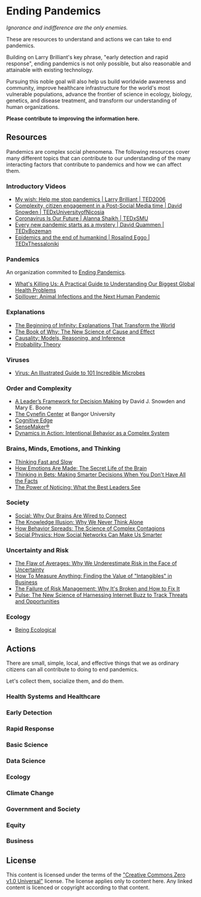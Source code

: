 # Ending Pandemics

_Ignorance and indifference are the only enemies._

These are resources to understand and actions we can take to end pandemics.

Building on Larry Brilliant's key phrase, "early detection and rapid response", ending pandemics is not only possible, but also reasonable and attainable with existing technology.

Pursuing this noble goal will also help us build worldwide awareness and community, improve healthcare infrastructure for the world's most vulnerable populations, advance the frontier of science in ecology, biology, genetics, and disease treatment, and transform our understanding of human organizations.

**Please contribute to improving the information here.**

## Resources

Pandemics are complex social phenomena. The following resources cover many different topics that can contribute to our understanding of the many interacting factors that contribute to pandemics and how we can affect them.

### Introductory Videos

* [My wish: Help me stop pandemics | Larry Brilliant | TED2006](https://www.ted.com/talks/larry_brilliant_my_wish_help_me_stop_pandemics)
* [Complexity, citizen engagement in a Post-Social Media time | David Snowden | TEDxUniversityofNicosia](https://www.youtube.com/watch?v=JkJDyPh9phc)
* [Coronavirus Is Our Future | Alanna Shaikh | TEDxSMU](https://www.youtube.com/watch?v=Fqw-9yMV0sI)
* [Every new pandemic starts as a mystery | David Quammen | TEDxBozeman](https://www.youtube.com/watch?v=rI11hHOya34)
* [Epidemics and the end of humankind | Rosalind Eggo | TEDxThessaloniki](https://www.youtube.com/watch?v=GkLlqobr3PY)

### Pandemics

An organization commited to [Ending Pandemics](https://endingpandemics.org).

* [What's Killing Us: A Practical Guide to Understanding Our Biggest Global Health Problems](https://www.goodreads.com/en/book/show/13556430-what-s-killing-us)
* [Spillover: Animal Infections and the Next Human Pandemic](https://www.goodreads.com/book/show/17573681-spillover)

### Explanations

* [The Beginning of Infinity: Explanations That Transform the World](https://www.goodreads.com/book/show/10483171-the-beginning-of-infinity)
* [The Book of Why: The New Science of Cause and Effect](https://www.goodreads.com/book/show/36204378-the-book-of-why)
* [Causality: Models, Reasoning, and Inference](https://www.goodreads.com/book/show/174276.Causality)
* [Probability Theory](https://www.goodreads.com/book/show/151848.Probability_Theory)

### Viruses

* [Virus: An Illustrated Guide to 101 Incredible Microbes](https://www.goodreads.com/book/show/29452511-virus)

### Order and Complexity

* [A Leader’s Framework for Decision Making](https://hbr.org/2007/11/a-leaders-framework-for-decision-making) by David J. Snowden and Mary E. Boone
* [The Cynefin Center](http://cynefin.bangor.ac.uk) at Bangor University
* [Cognitive Edge](https://cognitive-edge.com)
* [SenseMaker®](https://sensemaker.cognitive-edge.com)
* [Dynamics in Action: Intentional Behavior as a Complex System](https://www.goodreads.com/book/show/1052184.Dynamics_in_Action)

### Brains, Minds, Emotions, and Thinking

* [Thinking Fast and Slow](https://www.goodreads.com/book/show/11468377-thinking-fast-and-slow)
* [How Emotions Are Made: The Secret Life of the Brain](https://www.goodreads.com/book/show/23719305-how-emotions-are-made)
* [Thinking in Bets: Making Smarter Decisions When You Don't Have All the Facts](https://www.goodreads.com/book/show/35957157-thinking-in-bets)
* [The Power of Noticing: What the Best Leaders See](https://www.goodreads.com/book/show/18775293-the-power-of-noticing)

### Society

* [Social: Why Our Brains Are Wired to Connect](https://www.goodreads.com/book/show/17237217-social)
* [The Knowledge Illusion: Why We Never Think Alone](https://www.goodreads.com/book/show/30780235-the-knowledge-illusion)
* [How Behavior Spreads: The Science of Complex Contagions](https://www.goodreads.com/book/show/36854820-how-behavior-spreads)
* [Social Physics: How Social Networks Can Make Us Smarter](https://www.goodreads.com/en/book/show/38331211-social-physics)

### Uncertainty and Risk

* [The Flaw of Averages: Why We Underestimate Risk in the Face of Uncertainty](https://www.goodreads.com/book/show/6351800-the-flaw-of-averages)
* [How To Measure Anything: Finding the Value of "Intangibles" in Business](https://www.goodreads.com/book/show/444653.How_to_Measure_Anything)
* [The Failure of Risk Management: Why It's Broken and How to Fix It](https://www.goodreads.com/book/show/6516407-the-failure-of-risk-management)
* [Pulse: The New Science of Harnessing Internet Buzz to Track Threats and Opportunities](https://www.goodreads.com/book/show/10974382-pulse)

### Ecology

* [Being Ecological](https://www.goodreads.com/book/show/34640995-being-ecological)

## Actions

There are small, simple, local, and effective things that we as ordinary citizens can all contribute to doing to end pandemics.

Let's collect them, socialize them, and do them.

### Health Systems and Healthcare

### Early Detection

### Rapid Response

### Basic Science

### Data Science

### Ecology

### Climate Change

### Government and Society

### Equity

### Business


## License

This content is licensed under the terms of the ["Creative Commons Zero v1.0 Universal"](/LICENSE) license. The license applies only to content here. Any linked content is licenced or copyright according to that content.
